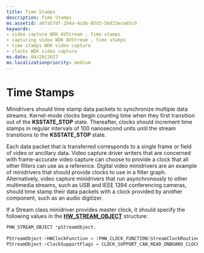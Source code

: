 ```yaml
---
title: Time Stamps
description: Time Stamps
ms.assetid: a97a57df-294a-4cbb-85d3-56d33ece65c9
keywords:
- video capture WDK AVStream , time stamps
- capturing video WDK AVStream , time stamps
- time stamps WDK video capture
- clocks WDK video capture
ms.date: 04/20/2017
ms.localizationpriority: medium
---
```


# Time Stamps


Minidrivers should time stamp data packets to synchronize multiple data streams. Kernel-mode clocks begin counting time when they first transition out of the **KSSTATE\_STOP** state. Thereafter, clocks should increment time stamps in regular intervals of 100 nanosecond units until the stream transitions to the **KSSTATE\_STOP** state.

Each data packet that is transferred corresponds to a single frame or field of video or ancillary data. Video capture driver writers that are concerned with frame-accurate video capture can choose to provide a clock that all other filters can use as a reference. Digital video minidrivers are an example of minidrivers that should provide clocks to use in a filter graph. Alternatively, video capture minidrivers that run asynchronously to other multimedia streams, such as USB and IEEE 1394 conferencing cameras, should time stamp their data packets with a clock provided by another component, such as an audio digitizer.

If a Stream class minidriver provides master clock, it should specify the following values in the [**HW\_STREAM\_OBJECT**](/windows-hardware/drivers/ddi/strmini/ns-strmini-_hw_stream_object) structure:

```cpp
PHW_STREAM_OBJECT *pStreamObject;
 
PStreamObject->HWClockFunction = (PHW_CLOCK_FUNCTION)StreamClockRoutine;
PStreamObject->ClockSupportFlags = CLOCK_SUPPORT_CAN_READ_ONBOARD_CLOCK | CLOCK_SUPPORT_CAN_RETURN_STREAM_TIME;
```

 

